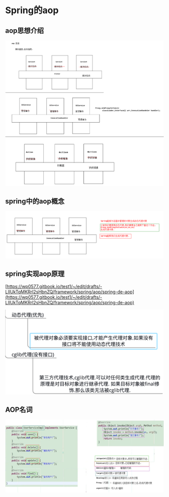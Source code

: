 # Spring的aop

## aop思想介绍

![](../../../.gitbook/assets/image%20%2824%29.png)

## spring中的aop概念

![](../../../.gitbook/assets/image%20%2814%29.png)

## spring实现aop原理

[https://wp0577.gitbook.io/test1/~/edit/drafts/-LIIUkTqMKRrl2sHbnZQ/framework/spring/aop/spring-de-aop](https://wp0577.gitbook.io/test1/~/edit/drafts/-LIIUkTqMKRrl2sHbnZQ/framework/spring/aop/spring-de-aop)

![](../../../.gitbook/assets/image%20%2877%29.png)

## AOP名词

![](../../../.gitbook/assets/image%20%284%29.png)



